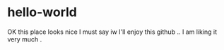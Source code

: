 # hello-world


OK this place looks nice I must say iw I'll enjoy this github .. I am liking it very much .
